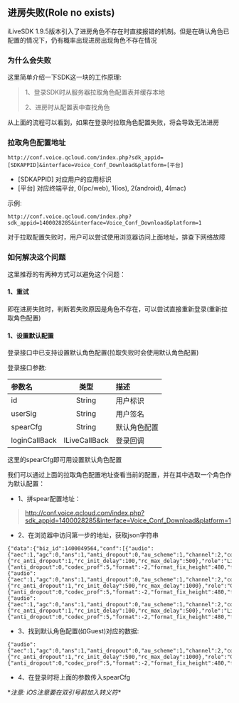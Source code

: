 
## 进房失败(Role no exists)

iLiveSDK 1.9.5版本引入了进房角色不存在时直接报错的机制。但是在确认角色已配置的情况下，仍有概率出现进房出现角色不存在情况


### 为什么会失败

这里简单介绍一下SDK这一块的工作原理:

> 1、登录SDK时从服务器拉取角色配置表并缓存本地
>
> 2、进房时从配置表中查找角色



从上面的流程可以看到，如果在登录时拉取角色配置失败，将会导致无法进房


### 拉取角色配置地址

```
http://conf.voice.qcloud.com/index.php?sdk_appid=[SDKAPPID]&interface=Voice_Conf_Download&platform=[平台]
```
- [SDKAPPID]  对应用户的应用标识
- [平台]   对应终端平台, 0(pc/web), 1(ios), 2(android), 4(mac)

示例:
```
http://conf.voice.qcloud.com/index.php?sdk_appid=1400028285&interface=Voice_Conf_Download&platform=1
```

对于拉取配置失败时，用户可以尝试使用浏览器访问上面地址，排查下网络故障


### 如何解决这个问题

这里推荐的有两种方式可以避免这个问题：

####  1、重试

即在进房失败时，判断若失败原因是角色不存在，可以尝试直接重新登录(重新拉取角色配置)


####  1、设置默认配置

登录接口中已支持设置默认角色配置(拉取失败时会使用默认角色配置)

登录接口参数:

参数名|类型|描述
:--|:--:|:--
id|String|用户标识
userSig|String|用户签名
spearCfg|String|默认角色配置
loginCallBack|ILiveCallBack|登录回调


这里的spearCfg即可用设置默认角色配置

我们可以通过上面的拉取角色配置地址查看当前的配置，并在其中选取一个角色作为默认配置：
-  1、拼spear配置地址：
> http://conf.voice.qcloud.com/index.php?sdk_appid=1400028285&interface=Voice_Conf_Download&platform=1
-  2、在浏览器中访问第一步的地址，获取json字符串
```
{"data":{"biz_id":1400049564,"conf":[{"audio":{"aec":1,"agc":0,"ans":1,"anti_dropout":0,"au_scheme":1,"channel":2,"codec_prof":4106,"frame":40,"kbps":24,"max_antishake_max":1000,"max_antishake_min":400,"min_antishake":120,"sample_rate":48000,"silence_detect":0},"is_default":1,"net":{"rc_anti_dropout":1,"rc_init_delay":100,"rc_max_delay":500},"role":"LiveMaster","type":1,"video":{"anti_dropout":0,"codec_prof":5,"format":-2,"format_fix_height":480,"format_fix_width":640,"format_max_height":-1,"format_max_width":-1,"fps":15,"fqueue_time":-1,"live_adapt":0,"maxkbps":400,"maxqp":-1,"minkbps":400,"minqp":-1,"qclear":1,"small_video_upload":0}},{"audio":{"aec":1,"agc":0,"ans":1,"anti_dropout":0,"au_scheme":1,"channel":2,"codec_prof":4106,"frame":40,"kbps":24,"max_antishake_max":1000,"max_antishake_min":400,"min_antishake":120,"sample_rate":48000,"silence_detect":0},"is_default":0,"net":{"rc_anti_dropout":1,"rc_init_delay":500,"rc_max_delay":1000},"role":"Guest","type":2,"video":{"anti_dropout":0,"codec_prof":5,"format":-2,"format_fix_height":480,"format_fix_width":640,"format_max_height":-1,"format_max_width":-1,"fps":15,"fqueue_time":-1,"live_adapt":0,"maxkbps":400,"maxqp":-1,"minkbps":400,"minqp":-1,"qclear":1,"small_video_upload":0}},{"audio":{"aec":1,"agc":0,"ans":1,"anti_dropout":0,"au_scheme":1,"channel":2,"codec_prof":4106,"frame":40,"kbps":24,"max_antishake_max":1000,"max_antishake_min":400,"min_antishake":120,"sample_rate":48000,"silence_detect":0},"is_default":0,"net":{"rc_anti_dropout":1,"rc_init_delay":100,"rc_max_delay":500},"role":"LiveGuest","type":3,"video":{"anti_dropout":0,"codec_prof":5,"format":-2,"format_fix_height":480,"format_fix_width":640,"format_max_height":-1,"format_max_width":-1,"fps":15,"fqueue_time":-1,"live_adapt":0,"maxkbps":400,"maxqp":-1,"minkbps":400,"minqp":-1,"qclear":1,"small_video_upload":0}}],"platform":1,"scheme":1,"sequence":20},"errmsg":"success.","retcode":0}
```
- 3、找到默认角色配置(如Guest)对应的数据:
```
{"audio":{"aec":1,"agc":0,"ans":1,"anti_dropout":0,"au_scheme":1,"channel":2,"codec_prof":4106,"frame":40,"kbps":24,"max_antishake_max":1000,"max_antishake_min":400,"min_antishake":120,"sample_rate":48000,"silence_detect":0},"is_default":0,"net":{"rc_anti_dropout":1,"rc_init_delay":500,"rc_max_delay":1000},"role":"Guest","type":2,"video":{"anti_dropout":0,"codec_prof":5,"format":-2,"format_fix_height":480,"format_fix_width":640,"format_max_height":-1,"format_max_width":-1,"fps":15,"fqueue_time":-1,"live_adapt":0,"maxkbps":400,"maxqp":-1,"minkbps":400,"minqp":-1,"qclear":1,"small_video_upload":0}}
```

- 4、在登录时将上面的参数传入spearCfg

**注意: iOS注意要在双引号前加入转义符\**
